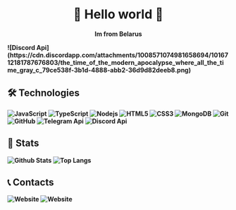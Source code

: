 <h1 align="center">👋 Hello world 👋</h1>
<p align="center"><b>Im from Belarus</br></p>
![Discord Api](https://cdn.discordapp.com/attachments/1008571074981658694/1016712181787676803/the_time_of_the_modern_apocalypse_where_all_the_time_gray_c_79ce538f-3b1d-4888-abb2-36d9d82deeb8.png)


## 🛠 Technologies

![JavaScript](https://img.shields.io/badge/-JavaScript-black?style=flat-square&logo=javascript)
![TypeScript](https://img.shields.io/badge/-TypeScript-black?style=flat-square&logo=typescript)
![Nodejs](https://img.shields.io/badge/-Nodejs-black?style=flat-square&logo=Node.js)
![HTML5](https://img.shields.io/badge/-HTML5-E34F26?style=flat-square&logo=html5&logoColor=white)
![CSS3](https://img.shields.io/badge/-CSS3-1572B6?style=flat-square&logo=css3)
![MongoDB](https://img.shields.io/badge/-MongoDB-black?style=flat-square&logo=mongodb)
![Git](https://img.shields.io/badge/-Git-black?style=flat-square&logo=git)
![GitHub](https://img.shields.io/badge/-GitHub-181717?style=flat-square&logo=github)
![Telegram Api](https://img.shields.io/badge/-Telegram_Api-black?style=flat-square&logo=telegram)
![Discord Api](https://img.shields.io/badge/-Discord_Api-black?style=flat-square&logo=discord)

## 📖 Stats

![Github Stats](https://github-readme-stats.vercel.app/api?username=Devanch&count_private=true&show_icons=true&include_all_commits=true&theme=tokyonight)
![Top Langs](https://github-readme-stats.vercel.app/api/top-langs/?username=Devanch&hide=html&layout=compact&theme=tokyonight)

## 📞 Contacts
![Website](https://img.shields.io/badge/WebSite-devan.info-blue)
![Website](https://img.shields.io/badge/Discord-Devan%230101-blue)


